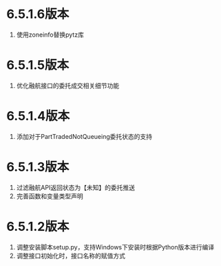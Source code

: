 # 6.5.1.6版本

1. 使用zoneinfo替换pytz库

# 6.5.1.5版本

1. 优化融航接口的委托成交相关细节功能

# 6.5.1.4版本

1. 添加对于PartTradedNotQueueing委托状态的支持

# 6.5.1.3版本

1. 过滤融航API返回状态为【未知】的委托推送
2. 完善函数和变量类型声明

# 6.5.1.2版本

1. 调整安装脚本setup.py，支持Windows下安装时根据Python版本进行编译
2. 调整接口初始化时，接口名称的赋值方式
